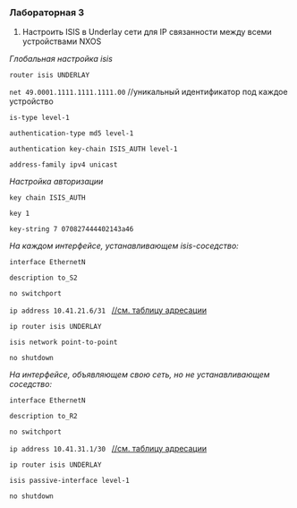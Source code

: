 ### Лабораторная 3
1. Настроить ISIS в Underlay сети для IP связанности между всеми устройствами NXOS

*Глобальная настройка isis*

`router isis UNDERLAY`

`net 49.0001.1111.1111.1111.00`  //уникальный идентификатор под каждое устройство

`is-type level-1`

`authentication-type md5 level-1`

`authentication key-chain ISIS_AUTH level-1`

`address-family ipv4 unicast`

*Настройка авторизации*

`key chain ISIS_AUTH`

`key 1`

`key-string 7 070827444402143a46`

*На каждом интерфейсе, устанавливающем isis-соседство:*

`interface EthernetN`

`description to_S2` 

`no switchport` 

`ip address 10.41.21.6/31 ` [//см. таблицу адресации](Lab1.md)

`ip router isis UNDERLAY`

`isis network point-to-point `

`no shutdown`

*На интерфейсе, объявляющем свою сеть, но не устанавливающем соседство:*

`interface EthernetN`

`description to_R2` 

`no switchport` 

`ip address 10.41.31.1/30 ` [//см. таблицу адресации](Lab1.md)

`ip router isis UNDERLAY`

`isis passive-interface level-1`

`no shutdown`
